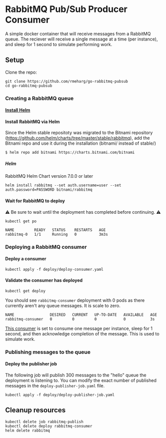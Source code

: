 # RabbitMQ Pub/Sub Producer Consumer

A simple docker container that will receive messages from a RabbitMQ queue. The reciever will receive a single message at a time (per instance), and sleep for 1 second to simulate performing work.

## Setup

Clone the repo:

```cli
git clone https://github.com/rmeharg/go-rabbitmq-pubsub
cd go-rabbitmq-pubsub
```

### Creating a RabbitMQ queue

#### [Install Helm](https://helm.sh/docs/using_helm/)

#### Install RabbitMQ via Helm

Since the Helm stable repositoty was migrated to the Bitnami repository (https://github.com/helm/charts/tree/master/stable/rabbitmq), add the Bitnami repo and use it during the installation (bitnami/<chart> instead of stable/<chart>) 

```cli
$ helm repo add bitnami https://charts.bitnami.com/bitnami
```

##### Helm

RabbitMQ Helm Chart version 7.0.0 or later
```cli
helm install rabbitmq --set auth.username=user --set auth.password=PASSWORD bitnami/rabbitmq
```

#### Wait for RabbitMQ to deploy

⚠️ Be sure to wait until the deployment has completed before continuing. ⚠️

```cli
kubectl get po

NAME         READY   STATUS    RESTARTS   AGE
rabbitmq-0   1/1     Running   0          3m3s
```

### Deploying a RabbitMQ consumer

#### Deploy a consumer
```cli
kubectl apply -f deploy/deploy-consumer.yaml
```

#### Validate the consumer has deployed
```cli
kubectl get deploy
```

You should see `rabbitmq-consumer` deployment with 0 pods as there currently aren't any queue messages.  It is scale to zero.

```
NAME                DESIRED   CURRENT   UP-TO-DATE   AVAILABLE   AGE
rabbitmq-consumer   0         0         0            0           3s
```

[This consumer](https://github.com/rmeharg/go-rabbitmq-pubsub/blob/master/cmd/receive/receive.go) is set to consume one message per instance, sleep for 1 second, and then acknowledge completion of the message.  This is used to simulate work.

### Publishing messages to the queue

#### Deploy the publisher job

The following job will publish 300 messages to the "hello" queue the deployment is listening to. You can modify the exact number of published messages in the `deploy-publisher-job.yaml` file.

```cli
kubectl apply -f deploy/deploy-publisher-job.yaml
```

## Cleanup resources

```cli
kubectl delete job rabbitmq-publish
kubectl delete deploy rabbitmq-consumer
helm delete rabbitmq
```
